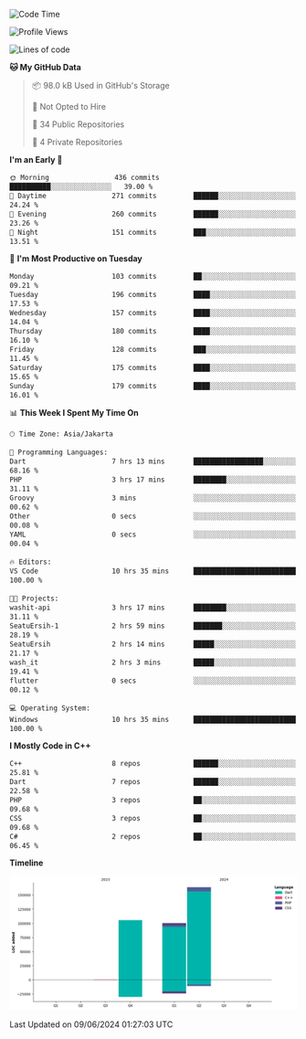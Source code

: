 <!--START_SECTION:waka-->
![Code Time](http://img.shields.io/badge/Code%20Time-105%20hrs%2028%20mins-blue)

![Profile Views](http://img.shields.io/badge/Profile%20Views-3-blue)

![Lines of code](https://img.shields.io/badge/From%20Hello%20World%20I%27ve%20Written-369.7%20thousand%20lines%20of%20code-blue)

**🐱 My GitHub Data** 

> 📦 98.0 kB Used in GitHub's Storage 
 > 
> 🚫 Not Opted to Hire
 > 
> 📜 34 Public Repositories 
 > 
> 🔑 4 Private Repositories 
 > 
**I'm an Early 🐤** 

```text
🌞 Morning                436 commits         ██████████░░░░░░░░░░░░░░░   39.00 % 
🌆 Daytime                271 commits         ██████░░░░░░░░░░░░░░░░░░░   24.24 % 
🌃 Evening                260 commits         ██████░░░░░░░░░░░░░░░░░░░   23.26 % 
🌙 Night                  151 commits         ███░░░░░░░░░░░░░░░░░░░░░░   13.51 % 
```
📅 **I'm Most Productive on Tuesday** 

```text
Monday                   103 commits         ██░░░░░░░░░░░░░░░░░░░░░░░   09.21 % 
Tuesday                  196 commits         ████░░░░░░░░░░░░░░░░░░░░░   17.53 % 
Wednesday                157 commits         ████░░░░░░░░░░░░░░░░░░░░░   14.04 % 
Thursday                 180 commits         ████░░░░░░░░░░░░░░░░░░░░░   16.10 % 
Friday                   128 commits         ███░░░░░░░░░░░░░░░░░░░░░░   11.45 % 
Saturday                 175 commits         ████░░░░░░░░░░░░░░░░░░░░░   15.65 % 
Sunday                   179 commits         ████░░░░░░░░░░░░░░░░░░░░░   16.01 % 
```


📊 **This Week I Spent My Time On** 

```text
🕑︎ Time Zone: Asia/Jakarta

💬 Programming Languages: 
Dart                     7 hrs 13 mins       █████████████████░░░░░░░░   68.16 % 
PHP                      3 hrs 17 mins       ████████░░░░░░░░░░░░░░░░░   31.11 % 
Groovy                   3 mins              ░░░░░░░░░░░░░░░░░░░░░░░░░   00.62 % 
Other                    0 secs              ░░░░░░░░░░░░░░░░░░░░░░░░░   00.08 % 
YAML                     0 secs              ░░░░░░░░░░░░░░░░░░░░░░░░░   00.04 % 

🔥 Editors: 
VS Code                  10 hrs 35 mins      █████████████████████████   100.00 % 

🐱‍💻 Projects: 
washit-api               3 hrs 17 mins       ████████░░░░░░░░░░░░░░░░░   31.11 % 
SeatuErsih-1             2 hrs 59 mins       ███████░░░░░░░░░░░░░░░░░░   28.19 % 
SeatuErsih               2 hrs 14 mins       █████░░░░░░░░░░░░░░░░░░░░   21.17 % 
wash_it                  2 hrs 3 mins        █████░░░░░░░░░░░░░░░░░░░░   19.41 % 
flutter                  0 secs              ░░░░░░░░░░░░░░░░░░░░░░░░░   00.12 % 

💻 Operating System: 
Windows                  10 hrs 35 mins      █████████████████████████   100.00 % 
```

**I Mostly Code in C++** 

```text
C++                      8 repos             ██████░░░░░░░░░░░░░░░░░░░   25.81 % 
Dart                     7 repos             ██████░░░░░░░░░░░░░░░░░░░   22.58 % 
PHP                      3 repos             ██░░░░░░░░░░░░░░░░░░░░░░░   09.68 % 
CSS                      3 repos             ██░░░░░░░░░░░░░░░░░░░░░░░   09.68 % 
C#                       2 repos             ██░░░░░░░░░░░░░░░░░░░░░░░   06.45 % 
```



**Timeline**

![Lines of Code chart](https://raw.githubusercontent.com/PradiptaAhmad/PradiptaAhmad/main/assets/bar_graph.png)


 Last Updated on 09/06/2024 01:27:03 UTC
<!--END_SECTION:waka-->
